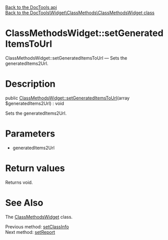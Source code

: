 [Back to the DocTools api](https://github.com/lingtalfi/DocTools/blob/master/doc/api/DocTools.md)<br>
[Back to the DocTools\Widget\ClassMethods\ClassMethodsWidget class](https://github.com/lingtalfi/DocTools/blob/master/doc/api/DocTools/Widget/ClassMethods/ClassMethodsWidget.md)


ClassMethodsWidget::setGeneratedItemsToUrl
================



ClassMethodsWidget::setGeneratedItemsToUrl — Sets the generatedItems2Url.




Description
================


public [ClassMethodsWidget::setGeneratedItemsToUrl](https://github.com/lingtalfi/DocTools/blob/master/doc/api/DocTools/Widget/ClassMethods/ClassMethodsWidget/setGeneratedItemsToUrl.md)(array $generatedItems2Url) : void




Sets the generatedItems2Url.




Parameters
================


- generatedItems2Url

    


Return values
================

Returns void.







See Also
================

The [ClassMethodsWidget](https://github.com/lingtalfi/DocTools/blob/master/doc/api/DocTools/Widget/ClassMethods/ClassMethodsWidget.md) class.

Previous method: [setClassInfo](https://github.com/lingtalfi/DocTools/blob/master/doc/api/DocTools/Widget/ClassMethods/ClassMethodsWidget/setClassInfo.md)<br>Next method: [setReport](https://github.com/lingtalfi/DocTools/blob/master/doc/api/DocTools/Widget/ClassMethods/ClassMethodsWidget/setReport.md)<br>

